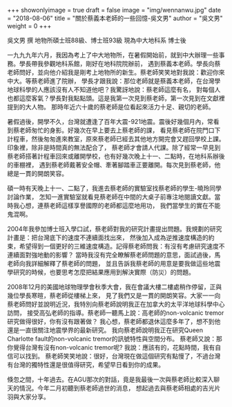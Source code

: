 +++
showonlyimage = true
draft = false
image = "img/wennanwu.jpg"
date = "2018-08-06"
title = "關於蔡義本老師的一些回憶-吳文男"
author = "吳文男"
weight = 0
+++

吳文男 撰
地物所碩士班88級、博士班93級 現為中大地科系 博士後

一九九九年六月，我因為考上了中大地物所，在暑假開始前，就到中大辦理一些事務。學長帶我參觀地科系館，剛好在地科院院辦前，
遇到蔡義本老師。學長向蔡老師問好，並向他介紹我是剛考上地物所的新生。蔡老師笑笑地對我說：歡迎你來中大。等蔡老師進了院辦，
學長才跟我說：那位老師就是蔡義本老師，在台灣學地球科學的人應該沒有人不知道他吧？我驚訝地說：蔡老師這麼有名，
對每個人也都這麼客氣？學長對我點點頭。這是我第一次見到蔡老師，第一次見到在文獻裡提到的大人物。
那時年近六十歲的蔡老師是位看起來活力十足、親切的老師。

<!--more-->

暑假過後，開學不久，台灣就遭逢了百年大震-921地震。震後好幾個月內，常看到蔡老師匆忙的身影。好幾次在早上要去上蔡老師的課，
看見蔡老師在院門口下計程車，然後匆匆進來教室，原來蔡老師已經去其他地方開完會又趕回學校上課。印象裡，除非是時間真的無法配合了，
蔡老師才會請人代課。除了經常一早見到蔡老師搭著計程車回來或離開學校，也有好幾次晚上十一、二點時，在地科系辦後的車棚裡，
遇到蔡老師戴著安全帽、牽著腳踏車正要離開。每次見到蔡老師，他總是一貫的開朗笑容。

碩一時有天晚上十一、二點了，我進去蔡老師的實驗室找蔡老師的學生-曉玲同學討論作業，
怎知一進實驗室就看見蔡老師在中間的大桌子前專注地閱讀文獻。當時我心想，連蔡老師這樣享譽國際的老師都這麼地用功，
我們當學生的實在不能鬼混啊。

2004年我參加博士班入學口試，蔡老師對我的研究計畫提出問題。我規劃的研究計畫是：把台灣底下的速度不連續面找出來，
然後加入成為逆推速度構造的約束，希望得到一個更好的三維速度構造。記得蔡老師問我：有沒有考慮研究速度不連續面對強地動的影響？
當時我沒有完全瞭解蔡老師問題的意思，面試過後，馬老師向我詳細解釋了蔡老師的問題，
並且告訴我蔡老師的用意是要我做這些地震學研究的時候，也要思考怎麼把結果應用到解決實際（防災）的問題。

2008年12月的美國地球物理學會秋季大會，我在會議大樓二樓處稍作停留，正與幾位學長寒暄，蔡老師從樓梯上來，
見了我們又是一貫的開朗笑容。大家一一向蔡老師問好並說明近況，我特別向蔡老師說明我正在加拿大的太平洋地球科學中心訪問，
接受高弘老師的指導。蔡老師一聽馬上說：高老師的non-volcanic tremor研究做得很好，你有沒有跟著做？
我心想，蔡老師都退休這麼多年了，想不到他還是一直很關注地震學界的最新研究。
我向蔡老師說明我正在研究Queen Charlotte fault的non-volcanic tremor的訊號特性與空間分布。
蔡老師又說：那你覺得台灣有沒有non-volcanic tremor呢? 我說：應該有的，花點時間，我有自信可以找到。
蔡老師笑笑地說：很好，台灣現在做這個研究有點慢了，不過台灣有台灣的獨特性還是很值得研究，希望早日看到你的成果。

倏忽之間，十年過去。在AGU那次的對話，竟是我最後一次與蔡老師比較深入聊天的情況。今年二月初聽到蔡老師過世的消息，
想起過去與蔡老師相處的吉光片羽與大家分享。

